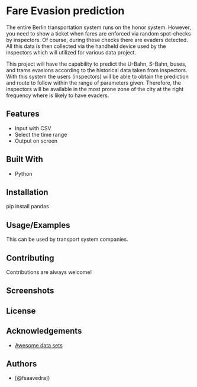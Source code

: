 # Fare Evasion prediction

The entire Berlin transportation system runs on the honor system. However, you need to show a ticket when fares are enforced via random spot-checks by inspectors. Of course, during these checks there are evaders detected. All this data is then collected via the handheld device used by the inspectors which will utilized for various data project.


This project will have the capability to predict the U-Bahn, S-Bahn, buses, and trams evasions according to the historical data taken from inspectors. With this system the users (inspectors) will be able to obtain the prediction and route to follow within the range of parameters given. Therefore, the inspectors will be available in the most prone zone of the city at the right frequency where is likely to have evaders.

## Features

- Input with CSV
- Select the time range
- Output on screen

## Built With
- Python
  
## Installation

pip install pandas
    
## Usage/Examples

This can be used by transport system companies.

## Contributing

Contributions are always welcome!


## Screenshots


## License



## Acknowledgements

 - [Awesome data sets](https://www.kaggle.com/)


## Authors

- [@fsaavedra])

